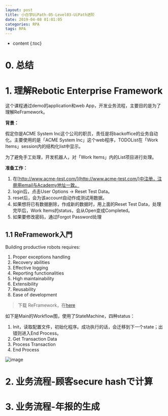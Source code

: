 ```yaml
---
layout: post
title: 小白学UiPath-05-Level03-UiPath进阶
date: 2019-04-08 01:01:05
categories: RPA
tags: RPA
---
```

* content
{:toc}

# 0. 总结

# 1. 理解Rebotic Enterprise Framework

这个课程通过demo的application和web App，开发业务流程，主要目的是为了理解ReFramework。

**背景：**

假定你是ACME System Inc这个公司的职员，责任是将backoffice的业务自动化。主要使用的是「ACME System Inc」这个web程序，TODOList在「Work Items」session内的结构化list中显示。

为了避免手工处理，开发机器人，对「Work Items」内的List项目进行处理。

**准备工作：**

1. 在[http://www.acme-test.com/](http://www.acme-test.com/)中注册，注册用email与Academy地址一致。
2. login后，点击User Options -> Reset Test Data。
3. reset后，会为该account自动作成测试用数据。
4. 如果想将已有数据删除，作成新的数据时，用上面的Reset Test Data，处理完毕后，Work Items的status，会从Open变成Completed。
5. 如果要修改密码，通过Forgot Password处理

## 1.1 ReFramework入門

Building productive robots requires:

1. Proper exceptions handling
2. Recovery abilities
3. Effective logging
4. Reporting functionalities
5. High maintainability
6. Extensibility
7. Reusability
8. Ease of development

> 下载 ReFramework，在[here](https://github.com/UiPath/ReFrameWork)

如下是Main的Workflow图，使用了StateMachine，四种status：
1. Init，读取配置文件，初始化程序。成功执行的话，会迁移到下一个state；出错则进入End Process。
2. Get Transaction Data
3. Process Transaction
4. End Process

![image](https://user-images.githubusercontent.com/18595935/57180788-29c78680-6ec7-11e9-8590-4488b9edee2d.png)



# 2. 业务流程-顾客secure hashで计算

# 3. 业务流程-年报的生成
